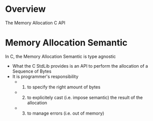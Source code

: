 
# Overview 

The Memory Allocation C API 

# Memory Allocation Semantic 

In C, the Memory Allocation Semantic is type agnostic 
- What the C StdLib provides is an API to perform the allocation of a Sequence of Bytes 
- It is programmer's responsibility 
  - 1) to specify the right amount of bytes 
  - 2) to explicitely cast (i.e. impose semantic) the result of the allocation 
  - 3) to manage errors (i.e. out of memory)
    



